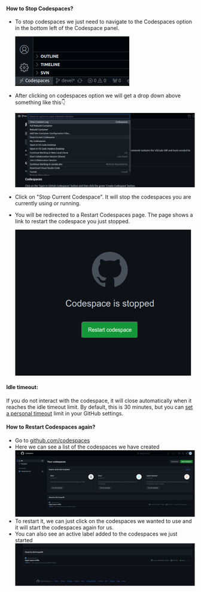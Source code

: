 

#### How to Stop Codespaces?
- To stop codespaces we just need to navigate to the Codespaces option in the bottom left of the Codespace panel.

  ![stop codespace](../assets/rdev14.png)

- After clicking on codespaces option we will get a drop down above something like this👇

  ![stop codespace](../assets/rdev15.png)

- Click on "Stop Current Codespace". It will stop the codespaces you are currently using or running.

- You will be redirected to a Restart Codespaces page. The page shows a link to restart the codespace you just stopped.

  ![stop codespace](../assets/rdev16.png)


#### Idle timeout:
If you do not interact with the codespace, it will close automatically when it reaches the idle timeout limit. By default, this is 30 minutes, but you can [set a personal timeout](https://docs.github.com/en/codespaces/setting-your-user-preferences/setting-your-timeout-period-for-github-codespaces#setting-your-default-timeout-period) limit in your GitHub settings.

#### How to Restart Codespaces again?

- Go to [github.com/codespaces](https://github.com/codespaces)
- Here we can see a list of the codespaces we have created
  ![stop codespace](../assets/rdev17.png)
- To restart it, we can just click on the codespaces we wanted to use and it will start the codespaces again for us.
- You can also see an active label added to the codespaces we just started
 ![stop codespace](../assets/rdev18.png)
